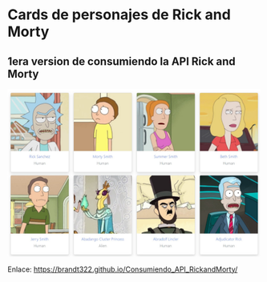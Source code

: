 # Cards de personajes de Rick and Morty

## 1era version de consumiendo la API Rick and Morty

![Image text](./img/cards-rick-and-morty.jpg)

Enlace: https://brandt322.github.io/Consumiendo_API_RickandMorty/
